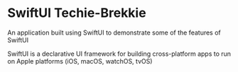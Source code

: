 # SwiftUI Techie-Brekkie

An application built using SwiftUI to demonstrate some of the features of SwiftUI

SwiftUI is a declarative UI framework for building cross-platform apps to run on Apple platforms (iOS, macOS, watchOS, tvOS)

